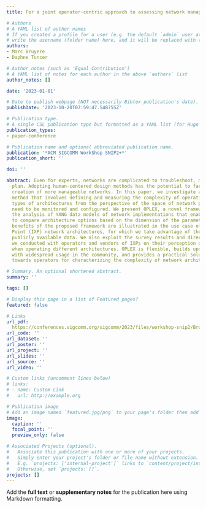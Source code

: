 ```yaml
---
title: For a joint operator-centric approach to assessing network management effort

# Authors
# A YAML list of author names
# If you created a profile for a user (e.g. the default `admin` user at `content/authors/admin/`), 
# write the username (folder name) here, and it will be replaced with their full name and linked to their profile.
authors:
- Marc Bruyere
- Daphne Tuncer

# Author notes (such as 'Equal Contribution')
# A YAML list of notes for each author in the above `authors` list
author_notes: []

date: '2023-01-01'

# Date to publish webpage (NOT necessarily Bibtex publication's date).
publishDate: '2023-10-20T07:59:47.548755Z'

# Publication type.
# A single CSL publication type but formatted as a YAML list (for Hugo requirements).
publication_types:
- paper-conference

# Publication name and optional abbreviated publication name.
publication: '*ACM SIGCOMM WorkShop SNIP2+*'
publication_short: ''

doi: ''

abstract: Even for experts, networks are complicated to troubleshoot, manage, and
  plan. Adopting human-centered design methods has the potential to facilitate the
  creation of more manageable networks. In this paper, we investigate a quantitative
  method that involves defining and measuring the complexity of operating different
  types of architectures from the perspective of the space of network parameters that
  need to be monitored and configured. We present OPLEX, a novel framework based on
  the analysis of YANG data models of network implementations that enables operators
  to compare architecture options based on the dimension of the parameter space. The
  benefits of the proposed framework are illustrated in the use case of Internet Exchange
  Point (IXP) network architectures, for which we take advantage of the rich set of
  publicly available data. We also exploit the survey results and direct consultations
  we conducted with operators and vendors of IXPs on their perception of complexity
  when operating different architectures. OPLEX is flexible, builds upon data models
  with widespread usage in the community, and provides a practical solution geared
  towards operators for characterizing the complexity of network architecture options.

# Summary. An optional shortened abstract.
summary: ''

tags: []

# Display this page in a list of Featured pages?
featured: false

# Links
url_pdf: 
  https://conferences.sigcomm.org/sigcomm/2023/files/workshop-snip2/BruyereTuncer_OperatorCentric_SNIP2_nonarchival.pdf
url_code: ''
url_dataset: ''
url_poster: ''
url_project: ''
url_slides: ''
url_source: ''
url_video: ''

# Custom links (uncomment lines below)
# links:
# - name: Custom Link
#   url: http://example.org

# Publication image
# Add an image named `featured.jpg/png` to your page's folder then add a caption below.
image:
  caption: ''
  focal_point: ''
  preview_only: false

# Associated Projects (optional).
#   Associate this publication with one or more of your projects.
#   Simply enter your project's folder or file name without extension.
#   E.g. `projects: ['internal-project']` links to `content/project/internal-project/index.md`.
#   Otherwise, set `projects: []`.
projects: []
---
```


Add the **full text** or **supplementary notes** for the publication here using Markdown formatting.
